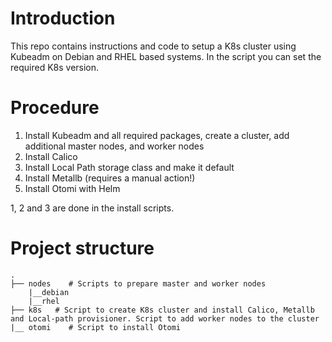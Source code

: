 # Introduction
This repo contains instructions and code to setup a K8s cluster using Kubeadm on Debian and RHEL based systems. In the script you can set the required K8s version.

# Procedure

1. Install Kubeadm and all required packages, create a cluster, add additional master nodes, and worker nodes
2. Install Calico
3. Install Local Path storage class and make it default
4. Install Metallb (requires a manual action!)
5. Install Otomi with Helm

1, 2 and 3 are done in the install scripts.

# Project structure
```
.
├── nodes    # Scripts to prepare master and worker nodes
    |__debian
    |__rhel
├── k8s   # Script to create K8s cluster and install Calico, Metallb and Local-path provisioner. Script to add worker nodes to the cluster
|__ otomi    # Script to install Otomi


